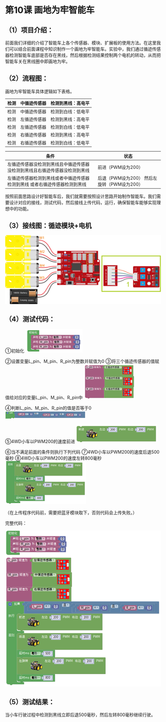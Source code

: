 



# 第10课 画地为牢智能车

## （1）项目介绍：

前面我们详细的介绍了智能车上各个传感器、模块、扩展板的使用方法。在这里我们可以结合前面课程中知识制作一个画地为牢智能车。实验中，我们通过循迹传感器检测智能车底部是否存在黑线，然后根据检测结果控制两个电机的转动，从而把智能车关在黑线圈中即画地为牢。

## （2）流程图：

画地为牢智能车具体逻辑如下表格。










|检测|中循迹传感器|检测到黑线：高电平|
|-|-|-|
|检测|中循迹传感器|检测到白线：低电平|
|检测|左循迹传感器|检测到黑线：高电平|
|检测|左循迹传感器|检测到白线：低电平|
|检测|右循迹传感器|检测到黑线：高电平|
|检测|右循迹传感器|检测到白线：低电平|

|条件|状态|
|-|-|
|左循迹传感器没检测到黑线且中循迹传感器没检测到黑线且右循迹传感器没检测到黑线|前进（PWM设为200）|
|左循迹传感器检测到黑线或者中循迹传感器检测到黑线 或者右循迹传感器检测到黑线|后退（PWM设为200） 然后左旋转（PWM设为200）|




按照前面思路设计好智能车后，我们就需要按照设计思路开始制作智能车。我们需要设计对应的接线，测试代码，然后接线上传代码，运行，确保智能车能够实现理想中的功能。

## （3）接线图：循迹模块+电机

![](../../media/0e29db0631c1867b11dfbc4b9c1c6e37.png)

## （4）测试代码：








①初始化
![](../../media/887722b8765f3eedb0764fc0690f11c3.png)

②设置变量L_pin、M_pin、R_pin为整数并赋值为0
③将三个循迹传感器的值赋值给对应的变量L_pin、M_pin、R_pin中
![](../../media/70bb8e699826a5950bc0c8b905ad60c0.png)

④判断L_pin、M_pin、R_pin的值是否等于0
![](../../media/d79931765a250b75bc15c969cada48be.png)

⑤4WD小车以PWM200的速度前进
![](../../media/fc3f0b3e851cf91d920a4b43928e723e.png)

⑥当不满足前面的条件则执行下列代码
⑦4WD小车以PWM200的速度后退500毫秒
⑧4WD小车以PWM200的速度左转800毫秒
![](../../media/fab83c04e5bbaf42a6081989049cc07d.png)



（在上传程序代码前，需要把蓝牙模块取下，否则代码会上传失败。）

完整代码：

![](../../media/30286b1ae3bf5ad1170457c8c38206bd.png)

## （5）测试结果：

当小车行驶过程中检测到黑线立即后退500毫秒，然后左转800毫秒继续行驶。



